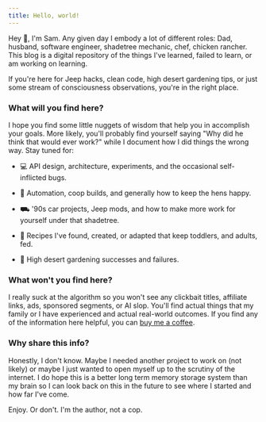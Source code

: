 ```yaml
---
title: Hello, world!
---
```


Hey 👋, I'm Sam. Any given day I embody a lot of different roles: Dad, husband, software engineer, shadetree mechanic, chef, chicken rancher. This blog is a digital repository of the things I've learned, failed to learn, or am working on learning.

If you're here for Jeep hacks, clean code, high desert gardening tips, or just some stream of consciousness observations, you're in the right place.

### What will you find here?
I hope you find some little nuggets of wisdom that help you in accomplish your goals. More likely, you'll probably find yourself saying "Why did he think that would ever work?" while I document how I did things the wrong way. Stay tuned for:

- 💻 API design, architecture, experiments, and the occasional self-inflicted bugs.

- 🐓 Automation, coop builds, and generally how to keep the hens happy.

- ⛟ '90s car projects, Jeep mods, and how to make more work for yourself under that shadetree.

- 🥗 Recipes I've found, created, or adapted that keep toddlers, and adults, fed.

- 🌱 High desert gardening successes and failures.

### What won't you find here?
I really suck at <span class="italic">the algorithm</span> so you won't see any clickbait titles, affiliate links, ads, sponsored segments, or AI slop. You'll find actual things that my family or I have experienced and actual real-world outcomes. If you find any of the information here helpful, you can <a href="https://buymeacoffee.com/samuel_huff">buy me a coffee</a>.

### Why share this info?
Honestly, I don't know. Maybe I needed another project to work on (not likely) or maybe I just wanted to open myself up to the scrutiny of the internet. I do hope this is a better long term memory storage system than my brain so I can look back on this in the future to see where I started and how far I've come.

Enjoy. Or don't. I'm the author, not a cop. 
